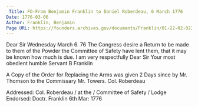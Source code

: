 ```yaml
---
 Title: FO-From Benjamin Franklin to Daniel Roberdeau, 6 March 1776
Date: 1776-03-06
Author: Franklin, Benjamin
Page URL: https://founders.archives.gov/documents/Franklin/01-22-02-0226
---
```


Dear Sir
Wednesday March 6. 76
The Congress desire a Return to be made to them of the Powder the Committee of Safety have lent them, that it may be known how much is due. I am very respectfully Dear Sir Your most obedient humble Servant
B Franklin

A Copy of the Order for Replacing the Arms was given 2 Days since by Mr. Thomson to the Commissary Mr. Towers.
Col. Roberdeau

 
Addressed: Col. Roberdeau / at the / Committee of Safety / Lodge
Endorsed: Doctr. Franklin 6th Mar: 1776
